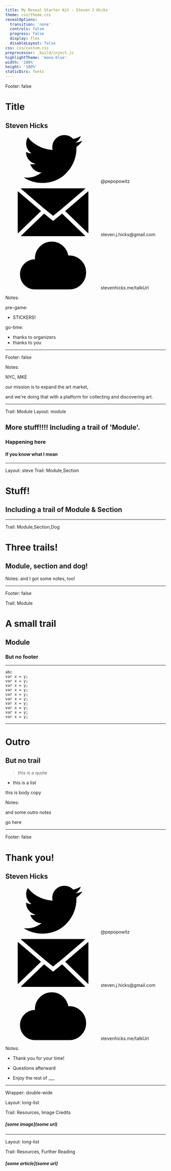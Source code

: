 ```yaml
---
title: My Reveal Starter Kit - Steven J Hicks
theme: css/theme.css
revealOptions:
  transition: 'none'
  controls: false
  progress: false
  display: flex
  disableLayout: false
css: css/custom.css
preprocessor: _build/inject.js
highlightTheme: 'mono-blue'
width: '100%'
height: '100%'
staticDirs: fonts
---
```

Footer: false

<!-- .slide: data-background="/images/title.jpg" class="title" -->

<svg xmlns="http://www.w3.org/2000/svg" xmlns:xlink="http://www.w3.org/1999/xlink" version="1.1" style="width:0;height:0;position:absolute;overflow:hidden;">
  <defs>
<symbol viewBox="0 0 567.31298828125 409.60003662109375" aria-labelledby="apsi-zocial-cloudapp-title" id="si-zocial-cloudapp"><title id="apsi-zocial-cloudapp-title">icon cloudapp</title><path d="M.001 280.576c0-35.504 12.544-65.872 37.632-91.136 25.087-25.264 55.215-37.888 90.368-37.888l.511.512c0-1.024-.08-2.224-.255-3.584-.176-1.36-.256-2.384-.256-3.072 0-40.272 14.08-74.576 42.24-102.912C198.401 14.16 232.449 0 272.385 0c35.152 0 66.048 11.264 92.672 33.792s43.008 50.864 49.152 84.992h8.704c39.92 0 73.984 14.16 102.144 42.496s42.256 62.64 42.256 102.912c0 40.288-14.096 74.592-42.256 102.928s-62.223 42.48-102.144 42.48c-2.736 0-4.784-.16-6.144-.495v.495H120.816v-.512c-33.792-1.712-62.367-15.023-85.76-39.935C11.68 344.24 0 314.72 0 280.576z"/></symbol>
<symbol viewBox="0 0 514.8550415039062 347.53997802734375" aria-labelledby="aysi-zocial-email-title" id="si-zocial-email"><title id="aysi-zocial-email-title">icon email</title><path d="M0 316.758V30.782c0-.33.496-3.475 1.49-9.433l168.308 143.98L1.986 326.688c-1.323-4.634-1.985-7.944-1.985-9.93zM22.342 1.49C24.659.497 27.472 0 30.782 0h453.29c2.98 0 5.958.497 8.937 1.49L324.204 145.968l-22.342 17.873-44.187 36.244-44.187-36.244-22.342-17.873zm.496 344.56L192.14 183.7l65.536 53.123 65.536-53.124L492.513 346.05c-2.648.994-5.461 1.49-8.44 1.49H30.783c-2.649 0-5.297-.496-7.945-1.49zm322.716-180.719L513.366 21.35c.993 2.98 1.489 6.124 1.489 9.434V316.76c0 2.978-.496 6.288-1.49 9.93z"/></symbol>
<symbol viewBox="0 0 640.0180053710938 520.3389892578125" aria-labelledby="dnsi-zocial-twitter-title" id="si-zocial-twitter"><title id="dnsi-zocial-twitter-title">icon twitter</title><path d="M0 461.54c10.42 1.014 20.826 1.548 31.22 1.548 61.048 0 115.528-18.732 163.387-56.17-28.424-.352-53.933-9.041-76.477-26.043-22.57-16.99-37.984-38.675-46.323-65.056 6.933 1.418 15.102 2.095 24.456 2.095 12.15 0 23.766-1.575 34.862-4.684-30.517-5.866-55.766-20.891-75.709-44.996-19.955-24.13-29.919-51.969-29.919-83.527v-1.574c18.395 10.42 38.31 15.805 59.826 16.13-18.016-11.798-32.338-27.304-42.915-46.57-10.575-19.24-15.87-40.13-15.87-62.675 0-23.597 6.088-45.607 18.212-66.095 32.6 40.586 72.418 72.938 119.431 97.055 47 24.092 97.368 37.53 151.158 40.327-2.432-11.448-3.655-21.516-3.655-30.18 0-36.085 12.84-66.954 38.505-92.62C375.868 12.839 406.893 0 443.342 0c37.79 0 69.7 13.88 95.73 41.64 30.167-6.257 57.926-17.015 83.255-32.261-9.718 31.558-28.815 55.845-57.238 72.847 25.327-3.109 50.304-10.055 74.929-20.813-16.651 26.017-38.336 48.742-65.056 68.151v17.198c0 34.992-5.125 70.128-15.35 105.355-10.211 35.214-25.848 68.853-46.83 100.972-20.996 32.065-46.05 60.619-75.189 85.569-29.126 24.977-64.08 44.853-104.849 59.592-40.755 14.752-84.555 22.089-131.398 22.089-72.483-.014-139.606-19.605-201.345-58.8z"/></symbol>
  </defs>
</svg>

# Title

## Steven Hicks

<p>
  <svg class="icon">
    <use xlink:href="#si-zocial-twitter" />
  </svg>@pepopowitz
</p>

<p>
  <svg class="icon">
    <use xlink:href="#si-zocial-email" />
  </svg>steven.j.hicks@gmail.com
</p>

<p>
  <svg class="icon">
    <use xlink:href="#si-zocial-cloudapp" />
  </svg>stevenhicks.me/talkUrl
</p>

Notes:

pre-game:

- STICKERS!

go-time:

- thanks to organizers
- thanks to you

---

Footer: false

<!-- .slide: data-background="/images/artsy.svg" data-background-size="750px" data-background-color="black" -->

Notes:

NYC, MKE

our mission is to expand the art market,

and we're doing that with a platform for collecting and discovering art.

---

Trail: Module
Layout: module

## More stuff!!!! Including a trail of 'Module'.

### Happening here <!-- .element: class="fragment" -->

#### If you know what I mean <!-- .element: class="fragment" -->

---

Layout: steve
Trail: Module,Section

# Stuff!

## Including a trail of Module & Section

---

Trail: Module,Section,Dog

# Three trails!

## Module, section and dog!

Notes:
and I got some notes, too!

---

Footer: false

Trail: Module

# A small trail

## Module

### But no footer

---

```
abc
var x = y;
var x = y;
var x = y;
var x = y;
var x = y;
var x = y;
var x = y;
var x = y;
var x = y;
var x = y;
```

---
# Outro

## But no trail

> this is a quote

- this is a list

this is body copy

Notes:

and some outro notes

go here

---

Footer: false

<!-- .slide: data-background="/images/title.jpg" class="title" -->

# **Thank you!**

## Steven Hicks

<p>
  <svg class="icon">
    <use xlink:href="#si-zocial-twitter" />
  </svg>@pepopowitz
</p>

<p>
  <svg class="icon">
    <use xlink:href="#si-zocial-email" />
  </svg>steven.j.hicks@gmail.com
</p>

<p>
  <svg class="icon">
    <use xlink:href="#si-zocial-cloudapp" />
  </svg>stevenhicks.me/talkUrl
</p>

Notes:

- Thank you for your time!

- Questions afterward

- Enjoy the rest of \_\_\_

---

Wrapper: double-wide

Layout: long-list

Trail: Resources, Image Credits

##### [some image](some url)

---

Layout: long-list

Trail: Resources, Further Reading

##### [some article](some url)
